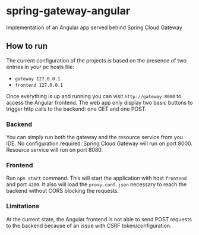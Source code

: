 # spring-gateway-angular

Implementation of an Angular app served behind Spring Cloud Gateway


## How to run

The current configuration of the projects is based on the presence of two entries in your pc hosts file:
- ```gateway 127.0.0.1```
- ```frontend 127.0.0.1```

Once everything is up and running you can visit ```http://gateway:8000``` to access the Angular frontend.
The web app only display two basic buttons to trigger http calls to the backend: one GET and one POST.


### Backend

You can simply run both the gateway and the resource service from you IDE. No configuration required.
Spring Cloud Gateway will run on port 8000.
Resource service will run on port 8080.


### Frontend

Run ```npm start``` command.
This will start the application with host ```frontend``` and port ```4200```.
It also will load the ```proxy.conf.json``` necessary to reach the backend without CORS blocking the requests.


### Limitations

At the current state, the Angular frontend is not able to send POST requests to the backend because of an issue with CSRF token/configuration.
